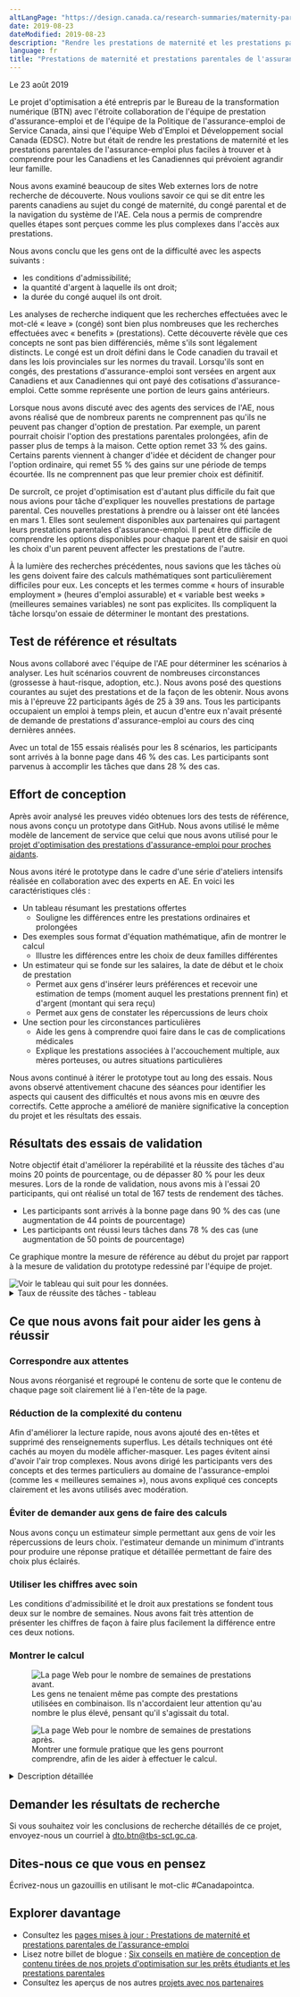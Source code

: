 ```yaml
---
altLangPage: "https://design.canada.ca/research-summaries/maternity-parental-research-summary.html"
date: 2019-08-23
dateModified: 2019-08-23
description: "Rendre les prestations de maternité et les prestations parentales de l’assurance-emploi plus faciles à trouver et à comprendre pour les Canadiens et Canadiennes qui prévoient agrandir leur famille. Date : 2019"
language: fr
title: "Prestations de maternité et prestations parentales de l'assurance-emploi"
---
```

<p class="post-meta">Le 23 août 2019</p>
<p>Le projet d'optimisation a été entrepris par le Bureau de la transformation numérique (BTN) avec l'étroite
    collaboration de l'équipe de prestation d'assurance-emploi et de l'équipe de la Politique de l'assurance-emploi de
    Service Canada, ainsi que l'équipe Web d'Emploi et Développement social Canada (EDSC). Notre but était de rendre les
    prestations de maternité et les prestations parentales de l'assurance-emploi plus faciles à trouver et à comprendre
    pour les Canadiens et les Canadiennes qui prévoient agrandir leur famille.</p>
<p>Nous avons examiné beaucoup de sites Web externes lors de notre recherche de découverte. Nous voulions savoir ce qui
    se dit entre les parents canadiens au sujet du congé de maternité, du congé parental et de la navigation du système
    de l'AE. Cela nous a permis de comprendre quelles étapes sont perçues comme les plus complexes dans l'accès aux
    prestations.</p>
<p>Nous avons conclu que les gens ont de la difficulté avec les aspects suivants&nbsp;:</p>
<ul>
    <li>les conditions d'admissibilité;</li>
    <li>la quantité d'argent à laquelle ils ont droit;</li>
    <li>la durée du congé auquel ils ont droit.</li>
</ul>
<p>Les analyses de recherche indiquent que les recherches effectuées avec le mot-clé «&nbsp;leave&nbsp;» (congé) sont
    bien plus nombreuses que les recherches effectuées avec «&nbsp;benefits&nbsp;» (prestations). Cette découverte
    révèle que ces concepts ne sont pas bien différenciés, même s'ils sont légalement distincts. Le congé est un droit
    défini dans le Code canadien du travail et dans les lois provinciales sur les normes du travail. Lorsqu'ils sont en
    congés, des prestations d'assurance-emploi sont versées en argent aux Canadiens et aux Canadiennes qui ont payé des
    cotisations d'assurance-emploi. Cette somme représente une portion de leurs gains antérieurs.</p>
<p>Lorsque nous avons discuté avec des agents des services de l'AE, nous avons réalisé que de nombreux parents ne
    comprennent pas qu'ils ne peuvent pas changer d'option de prestation. Par exemple, un parent pourrait choisir
    l'option des prestations parentales prolongées, afin de passer plus de temps à la maison. Cette option remet
    33&nbsp;% des gains. Certains parents viennent à changer d'idée et décident de changer pour l'option ordinaire, qui
    remet 55&nbsp;% des gains sur une période de temps écourtée. Ils ne comprennent pas que leur premier choix est
    définitif.</p>
<p>De surcroît, ce projet d'optimisation est d'autant plus difficile du fait que nous avions pour tâche d'expliquer les
    nouvelles prestations de partage parental. Ces nouvelles prestations à prendre ou à laisser ont été lancées en mars
    1.    Elles sont seulement disponibles aux partenaires qui partagent leurs prestations parentales
    d'assurance-emploi. Il peut être difficile de comprendre les options disponibles pour chaque parent et de saisir en
    quoi les choix d'un parent peuvent affecter les prestations de l'autre.</p>
<p>À la lumière des recherches précédentes, nous savions que les tâches où les gens doivent faire des calculs
    mathématiques sont particulièrement difficiles pour eux. Les concepts et les termes comme «&nbsp;hours of insurable
    employment&nbsp;» (heures d'emploi assurable) et «&nbsp;variable best weeks&nbsp;» (meilleures semaines variables)
    ne sont pas explicites. Ils compliquent la tâche lorsqu'on essaie de déterminer le montant des prestations.</p>
<h2>Test de référence et résultats</h2>
<p>Nous avons collaboré avec l'équipe de l'AE pour déterminer les scénarios à analyser. Les huit scénarios couvrent de
    nombreuses circonstances (grossesse à haut-risque, adoption, etc.). Nous avons posé des questions courantes au sujet
    des prestations et de la façon de les obtenir. Nous avons mis à l'épreuve 22 participants âgés de 25 à 39 ans. Tous
    les participants occupaient un emploi à temps plein, et aucun d'entre eux n'avait présenté de demande de prestations
    d'assurance-emploi au cours des cinq dernières années.</p>
<p>Avec un total de 155 essais réalisés pour les 8 scénarios, les participants sont arrivés à la bonne page dans
    46&nbsp;% des cas. Les participants sont parvenus à accomplir les tâches que dans 28&nbsp;% des cas.</p>
<h2>Effort de conception</h2>
<p>Après avoir analysé les preuves vidéo obtenues lors des tests de référence, nous avons conçu un prototype dans
    GitHub. Nous avons utilisé le même modèle de lancement de service que celui que nous avons utilisé pour le <a
        href=" {{ '/resumes-recherche/prochesaidants-resume-recherche.html' | prepend: site.urlalt[ page.language ] }} ">projet
        d'optimisation des prestations d'assurance-emploi pour proches aidants</a>.</p>
<p>Nous avons itéré le prototype dans le cadre d'une série d'ateliers intensifs réalisée en collaboration avec des
    experts en AE. En voici les caractéristiques clés&nbsp;:</p>
<ul>
    <li>Un tableau résumant les prestations offertes
        <ul>
            <li>Souligne les différences entre les prestations ordinaires et prolongées</li>
        </ul>
    </li>
    <li>Des exemples sous format d'équation mathématique, afin de montrer le calcul
        <ul>
            <li>Illustre les différences entre les choix de deux familles différentes</li>
        </ul>
    </li>
    <li>Un estimateur qui se fonde sur les salaires, la date de début et le choix de prestation
        <ul>
            <li>Permet aux gens d'insérer leurs préférences et recevoir une estimation de temps (moment auquel les
                prestations prennent fin) et d'argent (montant qui sera reçu)</li>
            <li>Permet aux gens de constater les répercussions de leurs choix</li>
        </ul>
    </li>
    <li>Une section pour les circonstances particulières
        <ul>
            <li>Aide les gens à comprendre quoi faire dans le cas de complications médicales</li>
            <li>Explique les prestations associées à l'accouchement multiple, aux mères porteuses, ou autres situations
                particulières</li>
        </ul>
    </li>
</ul>
<p>Nous avons continué à itérer le prototype tout au long des essais. Nous avons observé attentivement chacune des
    séances pour identifier les aspects qui causent des difficultés et nous avons mis en œuvre des correctifs. Cette
    approche a amélioré de manière significative la conception du projet et les résultats des essais.</p>
<h2>Résultats des essais de validation</h2>
<p>Notre objectif était d'améliorer la repérabilité et la réussite des tâches d'au moins 20 points de pourcentage, ou de
    dépasser 80&nbsp;% pour les deux mesures. Lors de la ronde de validation, nous avons mis à l'essai 20 participants,
    qui ont réalisé un total de 167 tests de rendement des tâches.</p>
<ul>
    <li>Les participants sont arrivés à la bonne page dans 90&nbsp;% des cas (une augmentation de 44 points de
        pourcentage)</li>
    <li>Les participants ont réussi leurs tâches dans 78&nbsp;% des cas (une augmentation de 50 points de pourcentage)</li>
</ul>
<p>Ce graphique montre la mesure de référence au début du projet par rapport à la mesure de validation du prototype
    redessiné par l'équipe de projet.</p>
<img class="img-responsive hidden-sm hidden-xs" alt="Voir le tableau qui suit pour les données."
    src="/resumes-recherche/images/maternite-parentales-taux-de-reussite.png" />
<div class="row col-md-9 mrgn-bttm-lg">
    <details>
        <summary>
            Taux de réussite des tâches - tableau
        </summary>
        <div class="table-bravo">
            <table class="table table-bordered">
                <thead>
                    <tr>
                        <th scope="col">Tâche</th>
                        <th scope="col">Base</th>
                        <th scope="col">Validation</th>
                    </tr>
                </thead>
                <tbody>
                    <tr>
                        <td>Quand présenter une demande</td>
                        <td>33&nbsp;%</td>
                        <td>75&nbsp;%</td>
                    </tr>
                    <tr>
                        <td>Maternité/maladie</td>
                        <td>22&nbsp;%</td>
                        <td>80&nbsp;%</td>
                    </tr>
                    <tr>
                        <td>Rémunération assurable</td>
                        <td>62&nbsp;%</td>
                        <td>89&nbsp;%</td>
                    </tr>
                    <tr>
                        <td>Nombre maximum de jours de congé</td>
                        <td>5&nbsp;%</td>
                        <td>79&nbsp;%</td>
                    <tr>
                        <td>Meilleures semaines variables</td>
                        <td>32&nbsp;%</td>
                        <td>53&nbsp;%</td>
                    </tr>
                    </tr>
                    <tr>
                        <td>Modifier les prestations parentales</td>
                        <td>24&nbsp;%</td>
                        <td>85&nbsp;%</td>
                    </tr>
                    <tr>
                        <td>Prime incluse dans les résultats</td>
                        <td>0&nbsp;%</td>
                        <td>69&nbsp;%</td>
                    </tr>
                    <tr>
                        <td>À la fin du versement des prestations</td>
                        <td>44&nbsp;%</td>
                        <td>94&nbsp;%</td>
                    </tr>
                </tbody>
            </table>
        </div>
    </details>
</div>
<h2>Ce que nous avons fait pour aider les gens à réussir</h2>
<h3>Correspondre aux attentes</h3>
<p>Nous avons réorganisé et regroupé le contenu de sorte que le contenu de chaque page soit clairement lié à l'en-tête
    de la page.</p>
<h3>Réduction de la complexité du contenu
</h3>
<p>Afin d'améliorer la lecture rapide, nous avons ajouté des en-têtes et supprimé des renseignements superflus. Les
    détails techniques ont été cachés au moyen du modèle afficher-masquer. Les pages évitent ainsi d'avoir l'air trop
    complexes. Nous avons dirigé les participants vers des concepts et des termes particuliers au domaine de
    l'assurance-emploi (comme les «&nbsp;meilleures semaines&nbsp;»), nous avons expliqué ces concepts clairement et les
    avons utilisés avec modération.</p>
<h3>Éviter de demander aux gens de faire des calculs</h3>
<p>Nous avons conçu un estimateur simple permettant aux gens de voir les répercussions de leurs choix. l'estimateur
    demande un minimum d'intrants pour produire une réponse pratique et détaillée permettant de faire des choix plus
    éclairés.</p>
<h3>Utiliser les chiffres avec soin</h3>
<p>Les conditions d'admissibilité et le droit aux prestations se fondent tous deux sur le nombre de semaines. Nous avons
    fait très attention de présenter les chiffres de façon à faire plus facilement la différence entre ces deux notions.
</p>
<h3>Montrer le calcul</h3>
<figure class="mrgn-tp-lg mrgn-bttm-lg">
    <img class="img-responsive border" alt="La page Web pour le nombre de semaines de prestations avant."
        src="/resumes-recherche/images/prestations-mat-avant.jpg" />
    <figcaption>Les gens ne tenaient même pas compte des prestations utilisées en combinaison. Ils n'accordaient leur
        attention qu'au nombre le plus élevé, pensant qu'il s'agissait du total.</figcaption>
</figure>
<figure class="mrgn-tp-lg mrgn-bttm-lg">
    <img class="img-responsive border" alt="La page Web pour le nombre de semaines de prestations après."
        src="/resumes-recherche/images/prestations-mat-apres.jpg" />
    <figcaption>Montrer une formule pratique que les gens pourront comprendre, afin de les aider à effectuer le calcul.
    </figcaption>
</figure>
<details class="col-md-8">
    <summary>
        Description détaillée
    </summary>
    <p>On y montre d'abord une section du contenu de la page original. On y encadre en rouge un énoncé indiquant qu'il y
        a un maximum de 15 semaines pour les prestations de maternité de l'<abbr title="Assurance-emploi">AE</abbr>. Un
        autre énoncé est encadré en rouge, indiquant un maximum de 61 semaines pour les prestations parentales.</p>
    <p>Sous cette capture d'écran s'en trouve une autre, celle de la version équivalente tirée du prototype. Une simple
        équation mathématique est encadrée de vert. l'équation montre 15 semaines de prestations de maternité plus 61
        semaines de prestations parentales prolongées est égal à un total de 76 semaines pour Janelle.</p>
</details>
<div class="clearfix"></div>
<h2>Demander les résultats de recherche</h2>
<p>Si vous souhaitez voir les conclusions de recherche détaillés de ce projet, envoyez-nous un courriel à <a
        href="mailto:dto.btn@tbs-sct.gc.ca">dto.btn@tbs-sct.gc.ca</a>.</p>
<h2>Dites-nous ce que vous en pensez</h2>
<p>Écrivez-nous un gazouillis en utilisant le mot-clic #Canadapointca.</p>
<h2>Explorer davantage</h2>
<ul>
    <li>Consultez les <a
            href="https://www.canada.ca/fr/services/prestations/ae/assurance-emploi-maternite-parentales.html">pages
            mises à jour&nbsp;: Prestations de maternité et prestations parentales de l'assurance-emploi</a></li>
    <li>Lisez notre billet de blogue&nbsp;:&nbsp;<a
            href=" {{ '/2019/08/26/conseils-conception-contentu.html' | prepend: site.urlalt[ page.language ] }} ">Six
            conseils en matière de conception de contenu tirées de nos projets d'optimisation sur les prêts étudiants et
            les prestations parentales</a></li>
    <li>Consultez les aperçus de nos autres <a
            href=" {{ '/pages/apercu-projet.html#projets' | prepend: site.urlalt[ page.language ] }} ">projets avec nos
            partenaires</a></li>
</ul>